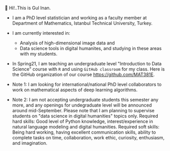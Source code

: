  

🌿   Hi!..This is Gul Inan.   
- I am a PhD level statistician and working as a faculty member 
at Department of Mathematics, Istanbul Technical University, Turkey. 
- I am currently interested in:
   - Analysis of high-dimensional image data and 
   - Data science tools in digital humanites, and studying in these areas with my students.
- In Spring21, I am teaching an undergraduate level "Introduction to Data Science" course with `R` and using `GitHub classroom` for my class. Here is
the GitHub organization of our course https://github.com/MAT381E. 

- Note 1: I am looking for international/national PhD level collaborators to work on mathematical aspects of deep learning algorithms.
- Note 2: I am not accepting undergraduate students this semester any more, and any openings for undegraduate level will be announced around mid-September. Please note that I am planning to supervise students on "data science in digital humanities" topics only. Required hard skills: Good level of Python knowledge, interest/experience in natural language modeling and digital humanities. Required soft skills: Being hard working, having excellent communication skills, ability to complete tasks on time, collaboration, work ethic, curiosity, enthusiasm, and imagination.
